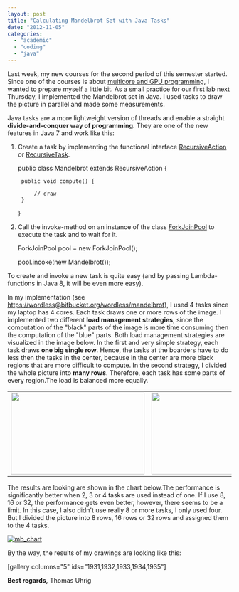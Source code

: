 ```yaml
---
layout: post
title: "Calculating Mandelbrot Set with Java Tasks"
date: "2012-11-05"
categories: 
  - "academic"
  - "coding"
  - "java"
---
```


Last week, my new courses for the second period of this semester started. Since one of the courses is about [multicore and GPU programming](http://www.ida.liu.se/~TDDD56/index.en.shtml), I wanted to prepare myself a little bit. As a small practice for our first lab next Thursday, I implemented the Mandelbrot set in Java. I used tasks to draw the picture in parallel and made some measurements.

Java tasks are a more lightweight version of threads and enable a straight **divide-and-conquer way of programming**. They are one of the new features in Java 7 and work like this:

1. Create a task by implementing the functional interface [RecursiveAction](http://docs.oracle.com/javase/7/docs/api/java/util/concurrent/RecursiveAction.html) or [RecursiveTask](http://docs.oracle.com/javase/7/docs/api/java/util/concurrent/RecursiveTask.html).
    
    public class Mandelbrot extends RecursiveAction {
    
        public void compute() {
    
            // draw
        }
    }
    
2. Call the invoke-method on an instance of the class [ForkJoinPool](http://docs.oracle.com/javase/7/docs/api/java/util/concurrent/ForkJoinPool.html) to execute the task and to wait for it.
    
    ForkJoinPool pool = new ForkJoinPool();
    
    pool.incoke(new Mandelbrot());
    

To create and invoke a new task is quite easy (and by passing Lambda-functions in Java 8, it will be even more easy).

In my implementation (see [https://wordless@bitbucket.org/wordless/mandelbrot](https://wordless@bitbucket.org/wordless/mandelbrot)), I used 4 tasks since my laptop has 4 cores. Each task draws one or more rows of the image. I implemented two different **load management strategies**, since the computation of the "black" parts of the image is more time consuming then the computation of the "blue" parts. Both load management strategies are visualized in the image below. In the first and very simple strategy, each task draws **one big single row**. Hence, the tasks at the boarders have to do less then the tasks in the center, because in the center are more black regions that are more difficult to compute. In the second strategy, I divided the whole picture into **many rows**. Therefore, each task has some parts of every region.The load is balanced more equally.

<table><tbody><tr><td><a href="http://tuhrig.de/wp-content/uploads/s1.png"><img src="images/s1-300x184.png" alt="" title="s1" width="300" height="184" class="aligncenter size-medium wp-image-1001"></a></td><td><a href="http://tuhrig.de/wp-content/uploads/s2.png"><img src="images/s2-300x184.png" alt="" title="s2" width="300" height="184" class="aligncenter size-medium wp-image-1002"></a></td></tr></tbody></table>

The results are looking are shown in the chart below.The performance is significantly better when 2, 3 or 4 tasks are used instead of one. If I use 8, 16 or 32, the performance gets even better, however, there seems to be a limit. In this case, I also didn't use really 8 or more tasks, I only used four. But I divided the picture into 8 rows, 16 rows or 32 rows and assigned them to the 4 tasks.

[![](images/mb_chart.png "mb_chart")](http://tuhrig.de/wp-content/uploads/mb_chart.png)

By the way, the results of my drawings are looking like this:

\[gallery columns="5" ids="1931,1932,1933,1934,1935"\]

**Best regards,** Thomas Uhrig
